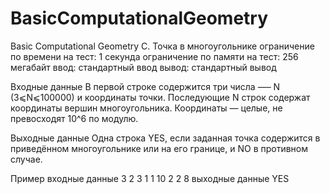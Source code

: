 # BasicComputationalGeometry
Basic Computational Geometry
C. Точка в многоугольнике
ограничение по времени на тест: 1 секунда
ограничение по памяти на тест: 256 мегабайт
ввод: стандартный ввод
вывод: стандартный вывод

Входные данные
В первой строке содержится три числа —– N (3⩽N⩽100000) и координаты точки. Последующие N строк содержат координаты вершин многоугольника. Координаты — целые, не превосходят 10^6 по модулю.

Выходные данные
Одна строка YES, если заданная точка содержится в приведённом многоугольнике или на его границе, и NO в противном случае.

Пример
входные данные
3 2 3
1 1
10 2
2 8
выходные данные
YES

